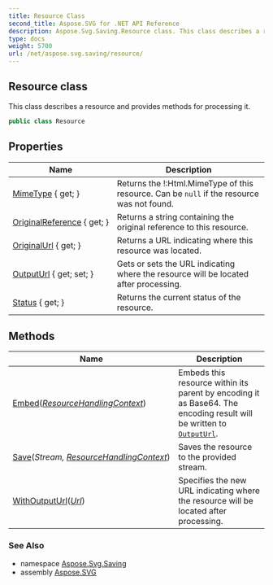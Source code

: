 ```yaml
---
title: Resource Class
second_title: Aspose.SVG for .NET API Reference
description: Aspose.Svg.Saving.Resource class. This class describes a resource and provides methods for processing it
type: docs
weight: 5700
url: /net/aspose.svg.saving/resource/
---
```

## Resource class

This class describes a resource and provides methods for processing it.

```csharp
public class Resource
```

## Properties

| Name | Description |
| --- | --- |
| [MimeType](../../aspose.svg.saving/resource/mimetype/) { get; } | Returns the !:Html.MimeType of this resource. Can be `null` if the resource was not found. |
| [OriginalReference](../../aspose.svg.saving/resource/originalreference/) { get; } | Returns a string containing the original reference to this resource. |
| [OriginalUrl](../../aspose.svg.saving/resource/originalurl/) { get; } | Returns a URL indicating where this resource was located. |
| [OutputUrl](../../aspose.svg.saving/resource/outputurl/) { get; set; } | Gets or sets the URL indicating where the resource will be located after processing. |
| [Status](../../aspose.svg.saving/resource/status/) { get; } | Returns the current status of the resource. |

## Methods

| Name | Description |
| --- | --- |
| [Embed](../../aspose.svg.saving/resource/embed/)(*[ResourceHandlingContext](../resourcehandlingcontext/)*) | Embeds this resource within its parent by encoding it as Base64. The encoding result will be written to [`OutputUrl`](./outputurl/). |
| [Save](../../aspose.svg.saving/resource/save/)(*Stream, [ResourceHandlingContext](../resourcehandlingcontext/)*) | Saves the resource to the provided stream. |
| [WithOutputUrl](../../aspose.svg.saving/resource/withoutputurl/)(*[Url](../../aspose.svg/url/)*) | Specifies the new URL indicating where the resource will be located after processing. |

### See Also

* namespace [Aspose.Svg.Saving](../../aspose.svg.saving/)
* assembly [Aspose.SVG](../../)
